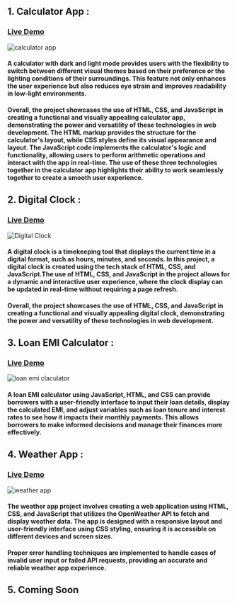 ## 1. Calculator App :
### [Live Demo](https://calculator-app-by-vj.netlify.app/)
![calculator app](https://user-images.githubusercontent.com/103978586/235318257-1c322e49-6e9f-4574-8cfe-9165f8ecc18c.png)

#### A calculator with dark and light mode provides users with the flexibility to switch between different visual themes based on their preference or the lighting conditions of their surroundings. This feature not only enhances the user experience but also reduces eye strain and improves readability in low-light environments.

#### Overall, the project showcases the use of HTML, CSS, and JavaScript in creating a functional and visually appealing calculator app, demonstrating the power and versatility of these technologies in web development. The HTML markup provides the structure for the calculator's layout, while CSS styles define its visual appearance and layout. The JavaScript code implements the calculator's logic and functionality, allowing users to perform arithmetic operations and interact with the app in real-time. The use of these three technologies together in the calculator app highlights their ability to work seamlessly together to create a smooth user experience.

## 2. Digital Clock :
### [Live Demo](https://digital-clock-by-vj.netlify.app/)
![Digital Clock](https://user-images.githubusercontent.com/103978586/230908119-77708114-596a-4f12-89cf-b226a8511135.png)

#### A digital clock is a timekeeping tool that displays the current time in a digital format, such as hours, minutes, and seconds. In this project, a digital clock is created using the tech stack of HTML, CSS, and JavaScript.The use of HTML, CSS, and JavaScript in the project allows for a dynamic and interactive user experience, where the clock display can be updated in real-time without requiring a page refresh.

#### Overall, the project showcases the use of HTML, CSS, and JavaScript in creating a functional and visually appealing digital clock, demonstrating the power and versatility of these technologies in web development.


## 3. Loan EMI Calculator :
### [Live Demo](https://loan-emi-calcultor-by-vj.netlify.app/)
![loan emi claculator](https://user-images.githubusercontent.com/103978586/235491608-933917af-42cb-419a-9bca-61423413d08c.png)

#### A loan EMI calculator using JavaScript, HTML, and CSS can provide borrowers with a user-friendly interface to input their loan details, display the calculated EMI, and adjust variables such as loan tenure and interest rates to see how it impacts their monthly payments. This allows borrowers to make informed decisions and manage their finances more effectively.


## 4. Weather App :
### [Live Demo](https://weather-app-by-vj.netlify.app/)
![weather app](https://user-images.githubusercontent.com/103978586/231176280-1ebcffc5-d463-440e-8361-40b8d810e9f2.png)

#### The weather app project involves creating a web application using HTML, CSS, and JavaScript that utilizes the OpenWeather API to fetch and display weather data.  The app is designed with a responsive layout and user-friendly interface using CSS styling, ensuring it is accessible on different devices and screen sizes. 

#### Proper error handling techniques are implemented to handle cases of invalid user input or failed API requests, providing an accurate and reliable weather app experience.


## 5. Coming Soon








